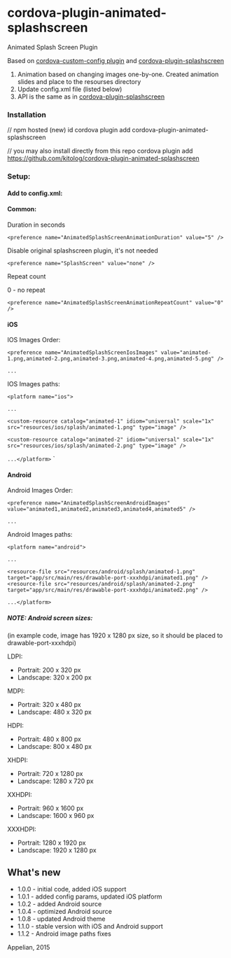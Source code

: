 cordova-plugin-animated-splashscreen
============================
Animated Splash Screen Plugin

Based on 
[cordova-custom-config plugin](https://github.com/dpa99c/cordova-custom-config)
and 
[cordova-plugin-splashscreen](https://github.com/apache/cordova-plugin-splashscreen)

1. Animation based on changing images one-by-one. Created animation slides and place to the resourses directory
2. Update config.xml file (listed below)
3. API is the same as in [cordova-plugin-splashscreen](https://github.com/apache/cordova-plugin-splashscreen)

### Installation
// npm hosted (new) id
cordova plugin add cordova-plugin-animated-splashscreen

// you may also install directly from this repo
cordova plugin add https://github.com/kitolog/cordova-plugin-animated-splashscreen
 

### Setup:
#### Add to config.xml:
#### Common:
Duration in seconds

`<preference name="AnimatedSplashScreenAnimationDuration" value="5" />`

Disable original splashscreen plugin, it's not needed

`<preference name="SplashScreen" value="none" />`

Repeat count

0 - no repeat

`<preference name="AnimatedSplashScreenAnimationRepeatCount" value="0" />`

#### iOS

IOS Images Order:

`<preference name="AnimatedSplashScreenIosImages" value="animated-1.png,animated-2.png,animated-3.png,animated-4.png,animated-5.png" />`

`...`

IOS Images paths:

`<platform name="ios">`

`...`

`<custom-resource catalog="animated-1" idiom="universal" scale="1x" src="resources/ios/splash/animated-1.png" type="image" />`

`<custom-resource catalog="animated-2" idiom="universal" scale="1x" src="resources/ios/splash/animated-2.png" type="image" />`

`...</platform>`
`
#### Android

Android Images Order:

`<preference name="AnimatedSplashScreenAndroidImages" value="animated1,animated2,animated3,animated4,animated5" />`

`...`

Android Images paths:


`<platform name="android">`

`...`

`<resource-file src="resources/android/splash/animated-1.png" target="app/src/main/res/drawable-port-xxxhdpi/animated1.png" />`
`<resource-file src="resources/android/splash/animated-2.png" target="app/src/main/res/drawable-port-xxxhdpi/animated2.png" />`

`...</platform>`

##### NOTE: Android screen sizes:
(in example code, image has 1920 x 1280 px size, so it should be placed to drawable-port-xxxhdpi)

LDPI:
* Portrait: 200 x 320 px
* Landscape: 320 x 200 px

MDPI:
* Portrait: 320 x 480 px
* Landscape: 480 x 320 px

HDPI:
* Portrait: 480 x 800 px
* Landscape: 800 x 480 px

XHDPI:
* Portrait: 720 x 1280 px
* Landscape: 1280 x 720 px

XXHDPI:
* Portrait: 960 x 1600 px
* Landscape: 1600 x 960 px

XXXHDPI:
* Portrait: 1280 x 1920 px
* Landscape: 1920 x 1280 px

## What's new
 - 1.0.0 - initial code, added iOS support
 - 1.0.1 - added config params, updated iOS platform
 - 1.0.2 - added Android source
 - 1.0.4 - optimized Android source
 - 1.0.8 - updated Android theme
 - 1.1.0 - stable version with iOS and Android support
 - 1.1.2 - Android image paths fixes

Appelian, 2015
